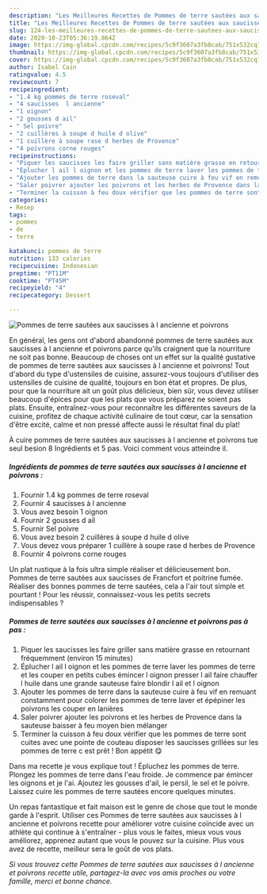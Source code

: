 ```yaml
---
description: "Les Meilleures Recettes de Pommes de terre sautées aux saucisses à l ancienne et poivrons"
title: "Les Meilleures Recettes de Pommes de terre sautées aux saucisses à l ancienne et poivrons"
slug: 124-les-meilleures-recettes-de-pommes-de-terre-sautees-aux-saucisses-a-l-ancienne-et-poivrons
date: 2020-10-23T05:36:19.864Z
image: https://img-global.cpcdn.com/recipes/5c9f3607a3fb8cab/751x532cq70/pommes-de-terre-sautees-aux-saucisses-a-l-ancienne-et-poivrons-photo-principale-de-la-recette.jpg
thumbnail: https://img-global.cpcdn.com/recipes/5c9f3607a3fb8cab/751x532cq70/pommes-de-terre-sautees-aux-saucisses-a-l-ancienne-et-poivrons-photo-principale-de-la-recette.jpg
cover: https://img-global.cpcdn.com/recipes/5c9f3607a3fb8cab/751x532cq70/pommes-de-terre-sautees-aux-saucisses-a-l-ancienne-et-poivrons-photo-principale-de-la-recette.jpg
author: Isabel Cain
ratingvalue: 4.5
reviewcount: 7
recipeingredient:
- "1.4 kg pommes de terre roseval"
- "4 saucisses  l ancienne"
- "1 oignon"
- "2 gousses d ail"
- " Sel poivre"
- "2 cuillères à soupe d huile d olive"
- "1 cuillère à soupe rase d herbes de Provence"
- "4 poivrons corne rouges"
recipeinstructions:
- "Piquer les saucisses les faire griller sans matière grasse en retournant fréquemment (environ 15 minutes)"
- "Éplucher l ail l oignon et les pommes de terre laver les pommes de terre et les couper en petits cubes émincer l oignon presser l ail faire chauffer l huile dans une grande sauteuse faire blondir l ail et l oignon"
- "Ajouter les pommes de terre dans la sauteuse cuire à feu vif en remuant constamment pour colorer les pommes de terre laver et épépiner les poivrons les couper en lanières"
- "Saler poivrer ajouter les poivrons et les herbes de Provence dans la sauteuse baisser à feu moyen bien mélanger"
- "Terminer la cuisson à feu doux vérifier que les pommes de terre sont cuites avec une pointe de couteau disposer les saucisses grillées sur les pommes de terre c est prêt ! Bon appétit 😋"
categories:
- Resep
tags:
- pommes
- de
- terre

katakunci: pommes de terre 
nutrition: 133 calories
recipecuisine: Indonesian
preptime: "PT11M"
cooktime: "PT45M"
recipeyield: "4"
recipecategory: Dessert

---
```



![Pommes de terre sautées aux saucisses à l ancienne et poivrons](https://img-global.cpcdn.com/recipes/5c9f3607a3fb8cab/751x532cq70/pommes-de-terre-sautees-aux-saucisses-a-l-ancienne-et-poivrons-photo-principale-de-la-recette.jpg)

En général, les gens ont d'abord abandonné pommes de terre sautées aux saucisses à l ancienne et poivrons parce qu'ils craignent que la nourriture ne soit pas bonne. Beaucoup de choses ont un effet sur la qualité gustative de pommes de terre sautées aux saucisses à l ancienne et poivrons! Tout d'abord du type d'ustensiles de cuisine, assurez-vous toujours d'utiliser des ustensiles de cuisine de qualité, toujours en bon état et propres. De plus, pour que la nourriture ait un goût plus délicieux, bien sûr, vous devez utiliser beaucoup d'épices pour que les plats que vous préparez ne soient pas plats. Ensuite, entraînez-vous pour reconnaître les différentes saveurs de la cuisine, profitez de chaque activité culinaire de tout cœur, car la sensation d'être excité, calme et non pressé affecte aussi le résultat final du plat!

<!--inarticleads1-->

À cuire pommes de terre sautées aux saucisses à l ancienne et poivrons tue seul besion 8 Ingrédients et 5 pas. Voici comment vous atteindre il.

##### Ingrédients de pommes de terre sautées aux saucisses à l ancienne et poivrons :

1. Fournir 1.4 kg pommes de terre roseval
1. Fournir 4 saucisses à l ancienne
1. Vous avez besoin 1 oignon
1. Fournir 2 gousses d ail
1. Fournir  Sel poivre
1. Vous avez besoin 2 cuillères à soupe d huile d olive
1. Vous devez vous préparer 1 cuillère à soupe rase d herbes de Provence
1. Fournir 4 poivrons corne rouges


Un plat rustique à la fois ultra simple réaliser et délicieusement bon. Pommes de terre sautées aux saucisses de Francfort et poitrine fumée. Réaliser des bonnes pommes de terre sautées, cela a l&#39;air tout simple et pourtant ! Pour les réussir, connaissez-vous les petits secrets indispensables ? 

<!--inarticleads2-->

##### Pommes de terre sautées aux saucisses à l ancienne et poivrons pas à pas :

1. Piquer les saucisses les faire griller sans matière grasse en retournant fréquemment (environ 15 minutes)
1. Éplucher l ail l oignon et les pommes de terre laver les pommes de terre et les couper en petits cubes émincer l oignon presser l ail faire chauffer l huile dans une grande sauteuse faire blondir l ail et l oignon
1. Ajouter les pommes de terre dans la sauteuse cuire à feu vif en remuant constamment pour colorer les pommes de terre laver et épépiner les poivrons les couper en lanières
1. Saler poivrer ajouter les poivrons et les herbes de Provence dans la sauteuse baisser à feu moyen bien mélanger
1. Terminer la cuisson à feu doux vérifier que les pommes de terre sont cuites avec une pointe de couteau disposer les saucisses grillées sur les pommes de terre c est prêt ! Bon appétit 😋


Dans ma recette je vous explique tout ! Épluchez les pommes de terre. Plongez les pommes de terre dans l&#39;eau froide. Je commence par émincer les oignons et je l&#39;ai. Ajoutez les gousses d&#39;ail, le persil, le sel et le poivre. Laissez cuire les pommes de terre sautées encore quelques minutes. 

<!--inarticleads1-->

<p>
Un repas fantastique et fait maison est le genre de chose que tout le monde garde à l'esprit. Utiliser ces Pommes de terre sautées aux saucisses à l ancienne et poivrons recette pour améliorer votre cuisine coïncide avec un athlète qui continue à s'entraîner - plus vous le faites, mieux vous vous améliorez, apprenez autant que vous le pouvez sur la cuisine. Plus vous avez de recette, meilleur sera le goût de vos plats.
</p>

<p>
<i>Si vous trouvez cette Pommes de terre sautées aux saucisses à l ancienne et poivrons recette utile, partagez-la avec vos amis proches ou votre famille, merci et bonne chance.</i>
</p>

